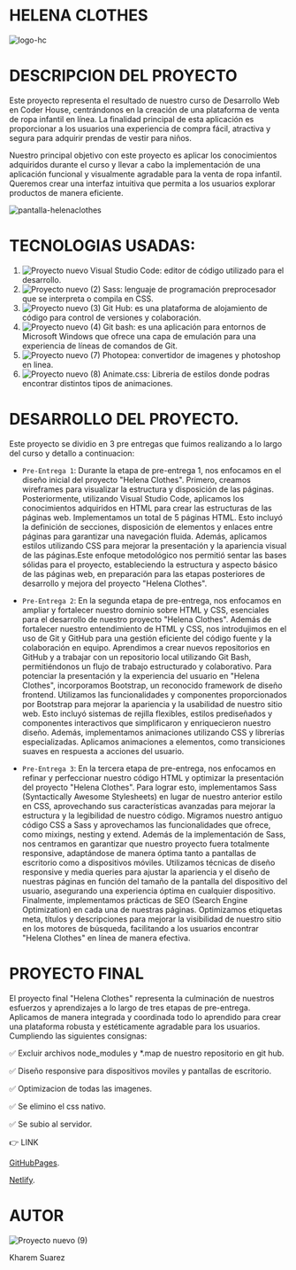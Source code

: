 # HELENA CLOTHES

![logo-hc](https://github.com/kharempsm/helenaclothes-proyectofinal/assets/143567004/6a94a963-479f-4fc5-834f-c72c573123aa)

# DESCRIPCION DEL PROYECTO
Este proyecto representa el resultado de nuestro curso de Desarrollo Web en Coder House, centrándonos en la creación de una plataforma de venta de ropa infantil en línea. La finalidad principal de esta aplicación es proporcionar a los usuarios una experiencia de compra fácil, atractiva y segura para adquirir prendas de vestir para niños.

Nuestro principal objetivo con este proyecto es aplicar los conocimientos adquiridos durante el curso y llevar a cabo la implementación de una aplicación funcional y visualmente agradable para la venta de ropa infantil. Queremos crear una interfaz intuitiva que permita a los usuarios explorar productos de manera eficiente.

![pantalla-helenaclothes](https://github.com/kharempsm/helenaclothes-proyectofinal/assets/143567004/7599d1e6-44f5-4028-ba5c-5c8999c4b9bf)

# TECNOLOGIAS USADAS:
1) ![Proyecto nuevo](https://github.com/kharempsm/helenaclothes-proyectofinal/assets/143567004/5983de50-a6bb-4b4c-9423-bd5411f60e56) Visual Studio Code: editor de código utilizado para el desarrollo.
2) ![Proyecto nuevo (2)](https://github.com/kharempsm/helenaclothes-proyectofinal/assets/143567004/1c26c0db-c28a-4e02-9b59-d1431b510de3) Sass: lenguaje de programación preprocesador que se interpreta o compila en CSS.
3) ![Proyecto nuevo (3)](https://github.com/kharempsm/helenaclothes-proyectofinal/assets/143567004/9249e8c9-4755-4809-8a53-58c0e48722f5) Git Hub: es una plataforma de alojamiento de código para control de versiones y colaboración.
4) ![Proyecto nuevo (4)](https://github.com/kharempsm/helenaclothes-proyectofinal/assets/143567004/742570a3-231b-46e0-99d1-002587d02c3e) Git bash: es una aplicación para entornos de Microsoft Windows que ofrece una capa de emulación para una experiencia de líneas de comandos de Git.
5) ![Proyecto nuevo (7)](https://github.com/kharempsm/helenaclothes-proyectofinal/assets/143567004/df06676e-a064-4cc4-88be-f8fddde4442f) Photopea: convertidor de imagenes y photoshop en linea.
6) ![Proyecto nuevo (8)](https://github.com/kharempsm/helenaclothes-proyectofinal/assets/143567004/eda89d63-dbab-430d-9b0d-8411a5156ba1) Animate.css: Libreria de estilos donde podras encontrar distintos tipos de animaciones.

   
# DESARROLLO DEL PROYECTO.

Este proyecto se dividio en 3 pre entregas que fuimos realizando a lo largo del curso y detallo a continuacion:

- `Pre-Entrega 1`: Durante la etapa de pre-entrega 1, nos enfocamos en el diseño inicial del proyecto "Helena Clothes". Primero, creamos wireframes para visualizar la estructura y disposición de las páginas. Posteriormente, utilizando Visual Studio Code, aplicamos los conocimientos adquiridos en HTML para crear las estructuras de las páginas web. Implementamos un total de 5 páginas HTML. Esto incluyó la definición de secciones, disposición de elementos y enlaces entre páginas para garantizar una navegación fluida. Además, aplicamos estilos utilizando CSS para mejorar la presentación y la apariencia visual de las páginas.Este enfoque metodológico nos permitió sentar las bases sólidas para el proyecto, estableciendo la estructura y aspecto básico de las páginas web, en preparación para las etapas posteriores de desarrollo y mejora del proyecto "Helena Clothes".

- `Pre-Entrega 2`: En la segunda etapa de pre-entrega, nos enfocamos en ampliar y fortalecer nuestro dominio sobre HTML y CSS, esenciales para el desarrollo de nuestro proyecto "Helena Clothes". Además de fortalecer nuestro entendimiento de HTML y CSS, nos introdujimos en el uso de Git y GitHub para una gestión eficiente del código fuente y la colaboración en equipo. Aprendimos a crear nuevos repositorios en GitHub y a trabajar con un repositorio local utilizando Git Bash, permitiéndonos un flujo de trabajo estructurado y colaborativo. Para potenciar la presentación y la experiencia del usuario en "Helena Clothes", incorporamos Bootstrap, un reconocido framework de diseño frontend. Utilizamos las funcionalidades y componentes proporcionados por Bootstrap para mejorar la apariencia y la usabilidad de nuestro sitio web. Esto incluyó sistemas de rejilla flexibles, estilos prediseñados y componentes interactivos que simplificaron y enriquecieron nuestro diseño. Además, implementamos animaciones utilizando CSS y librerías especializadas. Aplicamos animaciones a elementos, como transiciones suaves en respuesta a acciones del usuario. 

- `Pre-Entrega 3`: En la tercera etapa de pre-entrega, nos enfocamos en refinar y perfeccionar nuestro código HTML y optimizar la presentación del proyecto "Helena Clothes". Para lograr esto, implementamos Sass (Syntactically Awesome Stylesheets) en lugar de nuestro anterior estilo en CSS, aprovechando sus características avanzadas para mejorar la estructura y la legibilidad de nuestro código. Migramos nuestro antiguo código CSS a Sass y aprovechamos las funcionalidades que ofrece, como mixings, nesting y extend. Además de la implementación de Sass, nos centramos en garantizar que nuestro proyecto fuera totalmente responsive, adaptándose de manera óptima tanto a pantallas de escritorio como a dispositivos móviles. Utilizamos técnicas de diseño responsive y media queries para ajustar la apariencia y el diseño de nuestras páginas en función del tamaño de la pantalla del dispositivo del usuario, asegurando una experiencia óptima en cualquier dispositivo. Finalmente, implementamos prácticas de SEO (Search Engine Optimization) en cada una de nuestras páginas. Optimizamos etiquetas meta, títulos y descripciones para mejorar la visibilidad de nuestro sitio en los motores de búsqueda, facilitando a los usuarios encontrar "Helena Clothes" en línea de manera efectiva. 

# PROYECTO FINAL
El proyecto final "Helena Clothes" representa la culminación de nuestros esfuerzos y aprendizajes a lo largo de tres etapas de pre-entrega. Aplicamos de manera integrada y coordinada todo lo aprendido para crear una plataforma robusta y estéticamente agradable para los usuarios. Cumpliendo las siguientes consignas:

:white_check_mark: Excluir archivos node_modules y *.map de nuestro repositorio en git hub.

:white_check_mark: Diseño responsive para dispositivos moviles y pantallas de escritorio.

:white_check_mark: Optimizacion de todas las imagenes.

:white_check_mark: Se elimino el css nativo.

:white_check_mark: Se subio al servidor.

👉 LINK

[GitHubPages](https://kharempsm.github.io/helenaclothes-proyectofinal/).

[Netlify](https://helenaclothes.netlify.app/).

# AUTOR

![Proyecto nuevo (9)](https://github.com/kharempsm/helenaclothes-proyectofinal/assets/143567004/c1601ad4-4f17-4290-84d4-e8a91f3e74b5) 

Kharem Suarez

